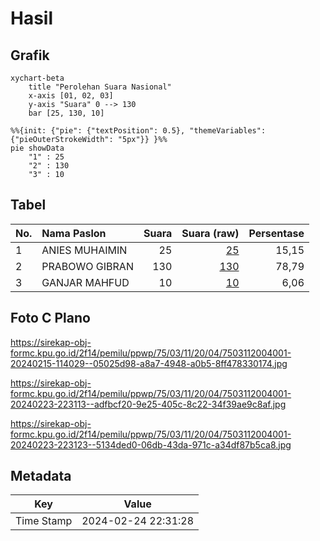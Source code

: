 # Hasil

## Grafik

```mermaid
xychart-beta
    title "Perolehan Suara Nasional"
    x-axis [01, 02, 03]
    y-axis "Suara" 0 --> 130
    bar [25, 130, 10]
```

```mermaid
%%{init: {"pie": {"textPosition": 0.5}, "themeVariables": {"pieOuterStrokeWidth": "5px"}} }%%
pie showData
    "1" : 25
    "2" : 130
    "3" : 10
```

## Tabel

| No. | Nama Paslon    | Suara | Suara (raw) | Persentase |
|:--- |:-------------- | -----:| -----------:| ----------:|
| 1   | ANIES MUHAIMIN | 25    | [25][p-1]   | 15,15      |
| 2   | PRABOWO GIBRAN | 130   | [130][p-2]  | 78,79      |
| 3   | GANJAR MAHFUD  | 10    | [10][p-3]   | 6,06       |


[p-1]: https://github.com/gigit-pemilu/pemilu-2024/blob/main/pilpres/hitung-suara/sub/75-gorontalo/sub/03-bone-bolango/sub/11-suwawa-timur/sub/2004-tulabolo-timur/sub/001-tps/sub/paslon-1.txt
[p-2]: https://github.com/gigit-pemilu/pemilu-2024/blob/main/pilpres/hitung-suara/sub/75-gorontalo/sub/03-bone-bolango/sub/11-suwawa-timur/sub/2004-tulabolo-timur/sub/001-tps/sub/paslon-2.txt
[p-3]: https://github.com/gigit-pemilu/pemilu-2024/blob/main/pilpres/hitung-suara/sub/75-gorontalo/sub/03-bone-bolango/sub/11-suwawa-timur/sub/2004-tulabolo-timur/sub/001-tps/sub/paslon-3.txt

## Foto C Plano

https://sirekap-obj-formc.kpu.go.id/2f14/pemilu/ppwp/75/03/11/20/04/7503112004001-20240215-114029--05025d98-a8a7-4948-a0b5-8ff478330174.jpg

https://sirekap-obj-formc.kpu.go.id/2f14/pemilu/ppwp/75/03/11/20/04/7503112004001-20240223-223113--adfbcf20-9e25-405c-8c22-34f39ae9c8af.jpg

https://sirekap-obj-formc.kpu.go.id/2f14/pemilu/ppwp/75/03/11/20/04/7503112004001-20240223-223123--5134ded0-06db-43da-971c-a34df87b5ca8.jpg


## Metadata

| Key        | Value               |
| ---------- | ------------------- |
| Time Stamp | 2024-02-24 22:31:28 |



